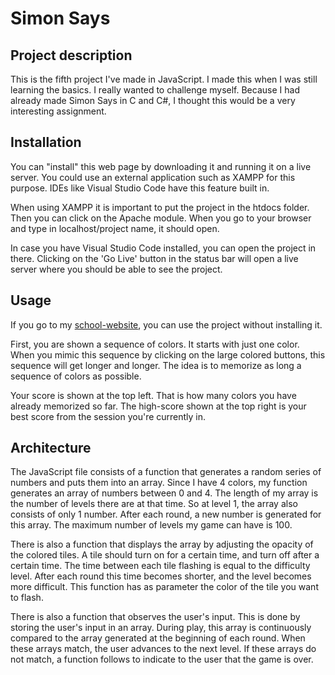 # Simon Says

## Project description
This is the fifth project I've made in JavaScript. I made this when I was still learning the basics. I really wanted to challenge myself. Because I had already made Simon Says in C and C#, I thought this would be a very interesting assignment. 

## Installation
You can "install" this web page by downloading it and running it on a live server. You could use an external application such as XAMPP for this purpose. IDEs like Visual Studio Code have this feature built in.

When using XAMPP it is important to put the project in the htdocs folder. Then you can click on the Apache module. When you go to your browser and type in localhost/project name, it should open.

In case you have Visual Studio Code installed, you can open the project in there. Clicking on the 'Go Live' button in the status bar will open a live server where you should be able to see the project.

## Usage
If you go to my [school-website](https://i481695.hera.fhict.nl/projects/development%20projects/webpagina's/SimonSays/index.php), you can use the project without installing it.

First, you are shown a sequence of colors. It starts with just one color. When you mimic this sequence by clicking on the large colored buttons, this sequence will get longer and longer. The idea is to memorize as long a sequence of colors as possible. 

Your score is shown at the top left. That is how many colors you have already memorized so far. The high-score shown at the top right is your best score from the session you're currently in. 


## Architecture
The JavaScript file consists of a function that generates a random series of numbers and puts them into an array. Since I have 4 colors, my function generates an array of numbers between 0 and 4. The length of my array is the number of levels there are at that time. So at level 1, the array also consists of only 1 number. After each round, a new number is generated for this array. The maximum number of levels my game can have is 100. 

There is also a function that displays the array by adjusting the opacity of the colored tiles. A tile should turn on for a certain time, and turn off after a certain time. The time between each tile flashing is equal to the difficulty level. After each round this time becomes shorter, and the level becomes more difficult. This function has as parameter the color of the tile you want to flash. 

There is also a function that observes the user's input. This is done by storing the user's input in an array. During play, this array is continuously compared to the array generated at the beginning of each round. When these arrays match, the user advances to the next level. If these arrays do not match, a function follows to indicate to the user that the game is over.
